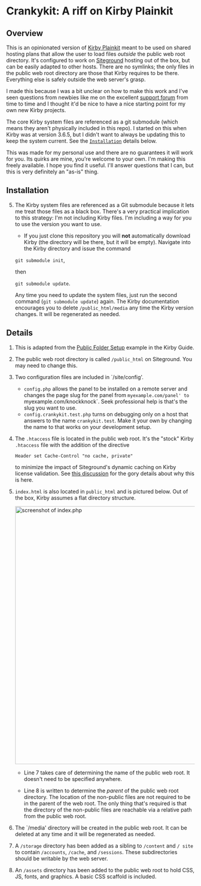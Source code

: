 # Crankykit: A riff on Kirby Plainkit

## Overview

This is an opinionated version of [Kirby Plainkit](https://GitHub.com/getkirby/plainkit.git) meant to be used on shared hosting plans that allow the user to load files _outside_ the public web root directory. It's configured to work on [Siteground](https://siteground.com) hosting out of the box, but can be easily adapted to other hosts. There are no symlinks; the only files in the public web root directory are those that Kirby requires to be there. Everything else is safely outside the web server's grasp. 

I made this because I was a bit unclear on how to make this work and I've seen questions from newbies like me on the excellent [support forum](https://forum.getkirby.com) from time to time and I thought it'd be nice to have a nice starting point for my own new Kirby projects.

The core Kirby system files are referenced as a git submodule (which means they aren't physically included in this repo).  I started on this when Kirby was at version 3.6.5, but I didn't want to always be updating this to keep the system current. See the [`Installation`](#installation) details below. 


This was made for my personal use and there are no guarantees it will work for you. Its quirks are mine, you're welcome to your own. I'm making this freely available. I hope you find it useful. I'll answer questions that I can, but this is very definitely an "as-is" thing. 

## <a name="submodules">Installation</a>
5. The Kirby system files are referenced as a Git submodule because it lets me treat those files as a black box. There's a very practical implication to this strategy:  I'm not including Kirby files. I'm including a way for you to use the version you want to use.

    * If you just clone this repository you will __not__ automatically download Kirby (the directory will be there, but it will be empty). Navigate into the Kirby directory and issue the command

    ```git submodule init```, 

    then

    ```git submodule update```.

    Any time you need to update the system files, just run the second command (```git submodule update```) again. The Kirby documentation encourages you to delete ```/public_html/media``` any time the Kirby version changes. It will be regenerated as needed.

## Details

1. This is adapted from the [Public Folder Setup](https://getkirby.com/docs/guide/configuration#custom-folder-setup__public-folder-setup) example in the Kirby Guide. 
2. The public web root directory is called `/public_html` on Siteground. You may need to change this.
3. Two configuration files are included in `/site/config'.  
    * `config.php` allows the panel to be installed on a remote server and changes the page slug for the panel from `myexample.com/panel' to `myexample.com/knockknock`. Seek professional help is that's the slug you want to use.
    * `config.crankykit.test.php` turns on debugging only on a host that answers to the name `crankykit.test`.  Make it your own by changing the name to that works on your development setup.
4. The `.htaccess` file is located in the public web root.  It's the "stock" Kirby `.htaccess` file with the  addition of the directive 

    ```Header set Cache-Control "no cache, private"``` 
    
    to minimize the impact of Siteground's dynamic caching on Kirby license validation. See [this discussion](https://forum.getkirby.com/t/kirby-3-panel-not-updating-server-caching-or-license-key-issue/21444) for the gory details about why this is here. 


6. `index.html` is also located in `public_html` and is pictured below. Out of the box, Kirby assumes a flat directory structure.  

    <img width="688" alt="screenshot of index.php" src="https://user-images.githubusercontent.com/284185/165156578-c05be891-641d-44b5-92ba-22588e260044.png">
    
    * Line 7 takes care of determining the name of the public web root.  It doesn't need to be specified anywhere.
    
    * Line 8 is written to determine the _parent_ of the public web root directory. 
      The location of the non-public files are not required to be in the parent of the web root.
      The only thing that's required is that the directory of the non-public files are reachable via a relative path
      from the public web root.
7. The `/media' directory will be created in the public web root. It can be deleted at any time and it will be regenerated as needed.
8. A `/storage` directory has been added as a sibling to `/content` and `/ site` to contain `/accounts`, `/cache`, and `/sessions`.
   These subdirectories should be writable by the web server.
10. An `/assets` directory has been added to the public web root to hold CSS, JS, fonts, and graphics. A basic CSS scaffold is included.
